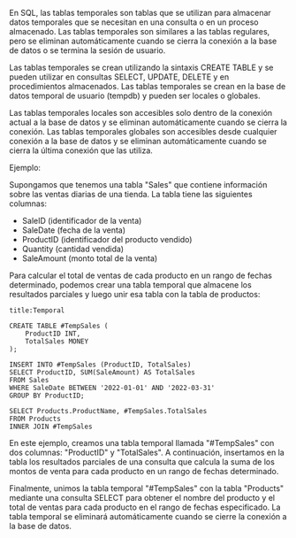 En SQL, las tablas temporales son tablas que se utilizan para almacenar datos temporales que se necesitan en una consulta o en un proceso almacenado. Las tablas temporales son similares a las tablas regulares, pero se eliminan automáticamente cuando se cierra la conexión a la base de datos o se termina la sesión de usuario.

Las tablas temporales se crean utilizando la sintaxis CREATE TABLE y se pueden utilizar en consultas SELECT, UPDATE, DELETE y en procedimientos almacenados. Las tablas temporales se crean en la base de datos temporal de usuario (tempdb) y pueden ser locales o globales.

Las tablas temporales locales son accesibles solo dentro de la conexión actual a la base de datos y se eliminan automáticamente cuando se cierra la conexión. Las tablas temporales globales son accesibles desde cualquier conexión a la base de datos y se eliminan automáticamente cuando se cierra la última conexión que las utiliza.

Ejemplo:

Supongamos que tenemos una tabla "Sales" que contiene información sobre las ventas diarias de una tienda. La tabla tiene las siguientes columnas:

-   SaleID (identificador de la venta)
-   SaleDate (fecha de la venta)
-   ProductID (identificador del producto vendido)
-   Quantity (cantidad vendida)
-   SaleAmount (monto total de la venta)

Para calcular el total de ventas de cada producto en un rango de fechas determinado, podemos crear una tabla temporal que almacene los resultados parciales y luego unir esa tabla con la tabla de productos:

```ad-example
title:Temporal
```
```
CREATE TABLE #TempSales (
    ProductID INT,
    TotalSales MONEY
);

INSERT INTO #TempSales (ProductID, TotalSales)
SELECT ProductID, SUM(SaleAmount) AS TotalSales
FROM Sales
WHERE SaleDate BETWEEN '2022-01-01' AND '2022-03-31'
GROUP BY ProductID;

SELECT Products.ProductName, #TempSales.TotalSales
FROM Products
INNER JOIN #TempSales
```

En este ejemplo, creamos una tabla temporal llamada "#TempSales" con dos columnas: "ProductID" y "TotalSales". A continuación, insertamos en la tabla los resultados parciales de una consulta que calcula la suma de los montos de venta para cada producto en un rango de fechas determinado.

Finalmente, unimos la tabla temporal "#TempSales" con la tabla "Products" mediante una consulta SELECT para obtener el nombre del producto y el total de ventas para cada producto en el rango de fechas especificado. La tabla temporal se eliminará automáticamente cuando se cierre la conexión a la base de datos.